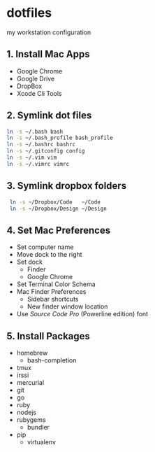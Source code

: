 # dotfiles

my workstation configuration

## 1. Install Mac Apps

+ Google Chrome
+ Google Drive
+ DropBox
+ Xcode Cli Tools

## 2. Symlink dot files

```bash
ln -s ~/.bash bash
ln -s ~/.bash_profile bash_profile
ln -s ~/.bashrc bashrc
ln -s ~/.gitconfig config
ln -s ~/.vim vim
ln -s ~/.vimrc vimrc
```

## 3. Symlink dropbox folders

```bash
 ln -s ~/Dropbox/Code   ~/Code      
 ln -s ~/Dropbox/Design ~/Design    
```

## 4. Set Mac Preferences

+ Set computer name
+ Move dock to the right
+ Set dock
  - Finder
  - Google Chrome
+ Set Terminal Color Schema
+ Mac Finder Preferences
  - Sidebar shortcuts
  - New finder window location
+ Use _Source Code Pro_ (Powerline edition) font

## 5. Install Packages 

+ homebrew
  - bash-completion
+ tmux
+ irssi
+ mercurial
+ git
+ go
+ ruby
+ nodejs
+ rubygems
  - bundler
+ pip
  - virtualenv
